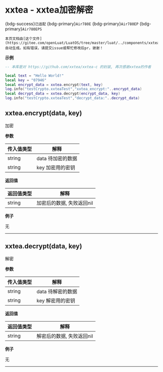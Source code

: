 # xxtea - xxtea加密解密 

{bdg-success}`已适配` {bdg-primary}`Air780E` {bdg-primary}`Air780EP` {bdg-primary}`Air780EPS`

```{note}
本页文档由[这个文件](https://gitee.com/openLuat/LuatOS/tree/master/luat/../components/xxtea/binding/luat_lib_xxtea.c)自动生成。如有错误，请提交issue或帮忙修改后pr，谢谢！
```


**示例**

```lua
-- 本库是对 https://github.com/xxtea/xxtea-c 的封装, 再次感谢xxtea的作者

local text = "Hello World!"
local key = "07946"
local encrypt_data = xxtea.encrypt(text, key)
log.info("testCrypto.xxteaTest","xxtea_encrypt:"..encrypt_data)
local decrypt_data = xxtea.decrypt(encrypt_data, key)
log.info("testCrypto.xxteaTest","decrypt_data:"..decrypt_data)

```

## xxtea.encrypt(data, key)



加密

**参数**

|传入值类型|解释|
|-|-|
|string|data 待加密的数据|
|string|key 加密用的密钥|

**返回值**

|返回值类型|解释|
|-|-|
|string|加密后的数据, 失败返回nil|

**例子**

无

---

## xxtea.decrypt(data, key)



解密

**参数**

|传入值类型|解释|
|-|-|
|string|data 待解密的数据|
|string|key 解密用的密钥|

**返回值**

|返回值类型|解释|
|-|-|
|string|解密后的数据, 失败返回nil|

**例子**

无

---

